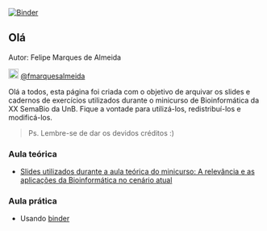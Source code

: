 [![Binder](https://mybinder.org/badge_logo.svg)](https://mybinder.org/v2/gh/fmalmeida/minicurso_bioinfo_semabio_XX_UnB/main)

## Olá

Autor: Felipe Marques de Almeida

<img src="https://logodownload.org/wp-content/uploads/2014/09/twitter-logo-1.png" width="20"> [@fmarquesalmeida](https://twitter.com/fmarquesalmeida)

Olá a todos, esta página foi criada com o objetivo de arquivar os slides e cadernos de exercícios utilizados durante o minicurso de Bioinformática da XX SemaBio da UnB. Fique a vontade para utilizá-los, redistribuí-los e modificá-los.

> Ps. Lembre-se de dar os devidos créditos :)

### Aula teórica

* [Slides utilizados durante a aula teórica do minicurso: A relevância e as aplicações da Bioinformática no cenário atual](./slides/slides.html)

### Aula prática

* Usando [binder](https://mybinder.org/v2/gh/fmalmeida/minicurso_bioinfo_semabio_XX_UnB/main)
